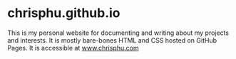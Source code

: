 # chrisphu.github.io
This is my personal website for documenting and writing about my projects and interests. It is mostly bare-bones HTML and CSS hosted on GitHub Pages. It is accessible at www.chrisphu.com
